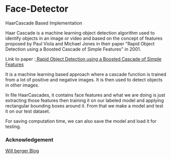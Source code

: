 # Face-Detector
HaarCascade Based Implementation


Haar Cascade is a machine learning object detection algorithm used to identify objects in an image or video and based on the concept of ​​ features proposed by Paul Viola and Michael Jones in their paper "Rapid Object Detection using a Boosted Cascade of Simple Features" in 2001.

Link to paper :<a href = "https://www.researchgate.net/publication/3940582_Rapid_Object_Detection_using_a_Boosted_Cascade_of_Simple_Features"> Rapid Object Detection using a Boosted Cascade of Simple Features</a>

It is a machine learning based approach where a cascade function is trained from a lot of positive and negative images. It is then used to detect objects in other images.

In file HaarCascades, it contains face features and what we are doing is just extracting those features then training it on our labeled model and applying rectangular bounding boxes around it. From that we make a model and test it on our test dataset.

For saving computation time, we can also save the model and load it for testing.


### Acknowledgement

<a href ="http://www.willberger.org/cascade-haar-explained/">Will berger Blog </a>
